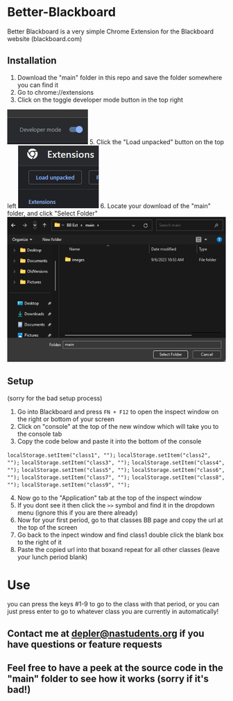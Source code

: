 # Better-Blackboard

Better Blackboard is a very simple Chrome Extension for the Blackboard website (blackboard.com)

## Installation
1. Download the "main" folder in this repo and save the folder somewhere you can find it
3. Go to chrome://extensions
4. Click on the toggle developer mode button in the top right
<img src="/imgs/Screenshot 2023-09-15 092816.png" alt="Dev Mode Toggle">
5. Click the "Load unpacked" button on the top left
<img src="/imgs/Screenshot 2023-09-15 121109.png" alt="Load Unpacked">
6. Locate your download of the "main" folder, and click "Select Folder"
<img src="/imgs/Screenshot 2023-09-15 121346.png" alt="Dev Mode Toggle">

## Setup

(sorry for the bad setup process)

1. Go into Blackboard and press <code>FN + F12</code> to open the inspect window on the right or bottom of your screen
2. Click on "console" at the top of the new window which will take you to the console tab
3. Copy the code below and paste it into the bottom of the console
   
<code>localStorage.setItem("class1", "");</code> 
<code>localStorage.setItem("class2", "");</code> 
<code>localStorage.setItem("class3", "");</code> 
<code>localStorage.setItem("class4", "");</code> 
<code>localStorage.setItem("class5", "");</code> 
<code>localStorage.setItem("class6", "");</code> 
<code>localStorage.setItem("class7", "");</code> 
<code>localStorage.setItem("class8", "");</code> 
<code>localStorage.setItem("class9", "");</code> 

4. Now go to the "Application" tab at the top of the inspect window
5. If you dont see it then click the <code>>></code> symbol and find it in the dropdown menu (ignore this if you are there already)
6. Now for your first period, go to that classes BB page and copy the url at the top of the screen
7. Go back to the inpect window and find class1 double click the blank box to the right of it
8. Paste the copied url into that boxand repeat for all other classes (leave your lunch period blank)

# Use
you can press the keys #1-9 to go to the class with that period, or you can just press enter to go to whatever class you are currently in automatically!

## Contact me at depler@nastudents.org if you have questions or feature requests
## Feel free to have a peek at the source code in the "main" folder to see how it works (sorry if it's bad!)
